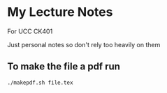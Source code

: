 # My Lecture Notes

For UCC CK401

Just personal notes so don't rely too heavily on them

## To make the file a pdf run
`./makepdf.sh file.tex`
